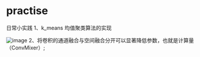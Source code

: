 # practise
日常小实践
1、k_means   均值聚类算法的实现

![image](https://user-images.githubusercontent.com/53281528/198859897-0257d886-5b7b-40b6-9a03-b98ed325ca4f.png)
2、将卷积的通道融合与空间融合分开可以显著降低参数，也就是计算量（ConvMixer）;
